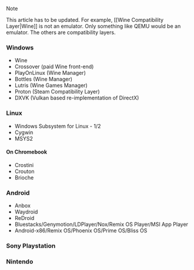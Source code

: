 > [!note]
> This article has to be updated. For example, [[Wine Compatibility Layer|Wine]] is not an emulator. Only something like QEMU would be an emulator. The others are compatibility layers. 
### Windows
- Wine
- Crossover (paid Wine front-end)
- PlayOnLinux (Wine Manager)
- Bottles (Wine Manager)
- Lutris (Wine Games Manager)
- Proton (Steam Compatibility Layer)
- DXVK (Vulkan based re-implementation of DirectX)
### Linux
- Windows Subsystem for Linux - 1/2
- Cygwin
- MSYS2
#### On Chromebook
- Crostini
- Crouton
- Brioche

### Android
- Anbox
- Waydroid
- ReDroid
- Bluestacks/Genymotion/LDPlayer/Nox/Remix OS Player/MSI App Player
- Android-x86/Remix OS/Phoenix OS/Prime OS/Bliss OS

### Sony Playstation
### Nintendo